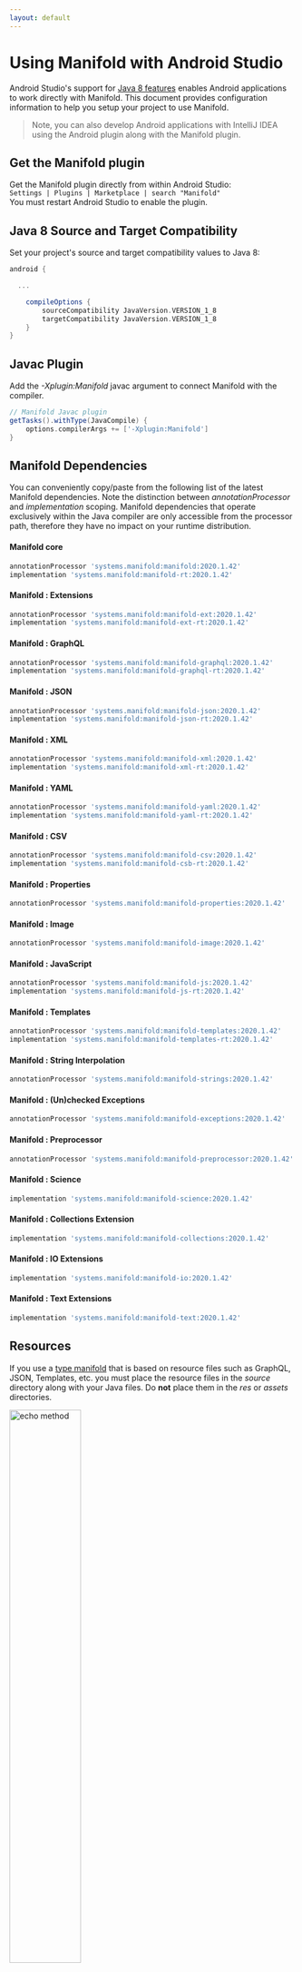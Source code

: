 ```yaml
---
layout: default
---
```


# Using Manifold with Android Studio

Android Studio's support for [Java 8 features](https://developer.android.com/studio/write/java8-support.html) enables
Android applications to work directly with Manifold. This document provides configuration information to help you setup
your project to use Manifold.

>Note, you can also develop Android applications with IntelliJ IDEA using the Android plugin along with the Manifold
>plugin. 

## Get the Manifold plugin
Get the Manifold plugin directly from within Android Studio:
<br>
`Settings | Plugins | Marketplace | search "Manifold"`
<br>
You must restart Android Studio to enable the plugin. 
 
## Java 8 Source and Target Compatibility 
Set your project's source and target compatibility values to Java 8:

```groovy
android {

  ...

    compileOptions {
        sourceCompatibility JavaVersion.VERSION_1_8
        targetCompatibility JavaVersion.VERSION_1_8
    }
}
```

## Javac Plugin
Add the *-Xplugin:Manifold* javac argument to connect Manifold with the compiler.

```groovy
// Manifold Javac plugin
getTasks().withType(JavaCompile) {
    options.compilerArgs += ['-Xplugin:Manifold']
}
```    

## Manifold Dependencies
You can conveniently copy/paste from the following list of the latest Manifold dependencies. Note the distinction
between *annotationProcessor* and *implementation* scoping. Manifold dependencies that operate exclusively within the
Java compiler are only accessible from the processor path, therefore they have no impact on your runtime distribution.

#### Manifold core
```groovy
annotationProcessor 'systems.manifold:manifold:2020.1.42'
implementation 'systems.manifold:manifold-rt:2020.1.42'
```
#### Manifold : Extensions
```groovy
annotationProcessor 'systems.manifold:manifold-ext:2020.1.42'
implementation 'systems.manifold:manifold-ext-rt:2020.1.42'
```
#### Manifold : GraphQL
```groovy
annotationProcessor 'systems.manifold:manifold-graphql:2020.1.42'
implementation 'systems.manifold:manifold-graphql-rt:2020.1.42'
```
#### Manifold : JSON
```groovy
annotationProcessor 'systems.manifold:manifold-json:2020.1.42'
implementation 'systems.manifold:manifold-json-rt:2020.1.42'
```
#### Manifold : XML
```groovy
annotationProcessor 'systems.manifold:manifold-xml:2020.1.42'
implementation 'systems.manifold:manifold-xml-rt:2020.1.42'
```
#### Manifold : YAML
```groovy
annotationProcessor 'systems.manifold:manifold-yaml:2020.1.42'
implementation 'systems.manifold:manifold-yaml-rt:2020.1.42'
```
#### Manifold : CSV
```groovy
annotationProcessor 'systems.manifold:manifold-csv:2020.1.42'
implementation 'systems.manifold:manifold-csb-rt:2020.1.42'
```
#### Manifold : Properties
```groovy
annotationProcessor 'systems.manifold:manifold-properties:2020.1.42'
```
#### Manifold : Image
```groovy
annotationProcessor 'systems.manifold:manifold-image:2020.1.42'
```
#### Manifold : JavaScript
```groovy
annotationProcessor 'systems.manifold:manifold-js:2020.1.42'
implementation 'systems.manifold:manifold-js-rt:2020.1.42'
```
#### Manifold : Templates
```groovy
annotationProcessor 'systems.manifold:manifold-templates:2020.1.42'
implementation 'systems.manifold:manifold-templates-rt:2020.1.42'
```
#### Manifold : String Interpolation
```groovy
annotationProcessor 'systems.manifold:manifold-strings:2020.1.42'
```
#### Manifold : (Un)checked Exceptions
```groovy
annotationProcessor 'systems.manifold:manifold-exceptions:2020.1.42'
```
#### Manifold : Preprocessor
```groovy
annotationProcessor 'systems.manifold:manifold-preprocessor:2020.1.42'
```
#### Manifold : Science
```groovy
implementation 'systems.manifold:manifold-science:2020.1.42'
```
#### Manifold : Collections Extension
```groovy
implementation 'systems.manifold:manifold-collections:2020.1.42'
```
#### Manifold : IO Extensions
```groovy
implementation 'systems.manifold:manifold-io:2020.1.42'
```
#### Manifold : Text Extensions
```groovy
implementation 'systems.manifold:manifold-text:2020.1.42'
```

## Resources

If you use a [type manifold](https://github.com/manifold-systems/manifold/tree/master/manifold-core-parent/manifold#the-big-picture)
that is based on resource files such as GraphQL, JSON, Templates, etc. you must place the resource files in the 
*source* directory along with your Java files.  Do **not** place them in the *res* or *assets* directories.
 
<p><img src="http://manifold.systems/images/android_resources.png" alt="echo method" width="50%" height="50%"/></p> 

